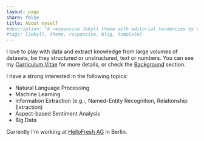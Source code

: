 ```yaml
---
layout: page
share: false
title: About myself
#description: "A responsive Jekyll theme with editorial tendencies by designer Michael Rose."
#tags: [Jekyll, theme, responsive, blog, template]
---
```


<!--
<figure class="image-pull-right">
<img src="{{ site.url }}/images/qrcode.png" alt="v-Card" class=".image-pull-right" width="128" />
<figcaption>My v-Card as a QR Code.</figcaption>
</figure>
-->

I love to play with data and extract knowledge from large volumes of datasets, be they structured or unstructured, text or numbers. You can see my [Curriculum Vitae] for more details, or check the [Background] section.

I have a strong interested in the following topics:

* Natural Language Processing
* Machine Learning
* Information Extraction (e.g.:, Named-Entity Recognition, Relationship Extraction)
* Aspect-based Sentiment Analysis
* Big Data

Currently I'm working at [HelloFresh AG] in Berlin.

[Curriculum Vitae]: https://davidsbatista.github.io/about/dsbatista-cv.en.pdf
[Background]: /about/
[HelloFresh AG]:  http://www.hellofresh.de
